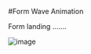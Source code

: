#Form Wave Animation

Form landing .......

![image](https://user-images.githubusercontent.com/81670997/167076158-af245389-e592-450d-9de3-21a36f00f9ae.png)




